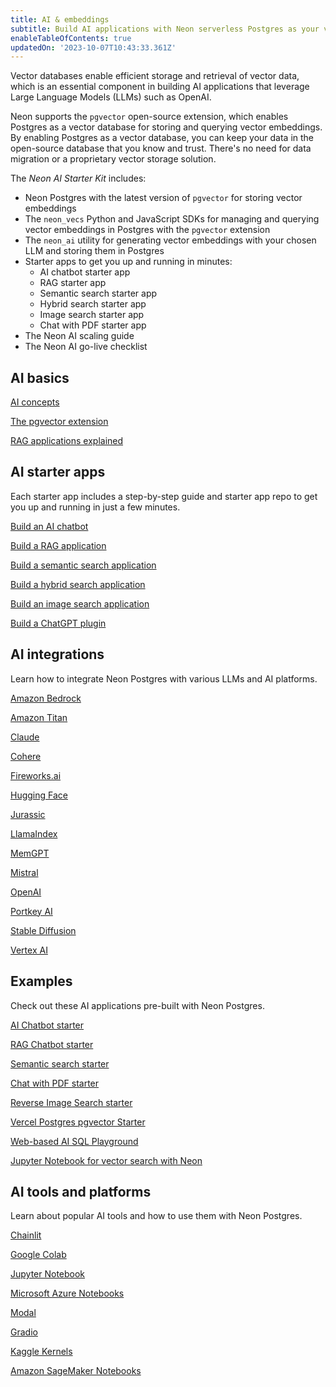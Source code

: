 ```yaml
---
title: AI & embeddings
subtitle: Build AI applications with Neon serverless Postgres as your vector database
enableTableOfContents: true
updatedOn: '2023-10-07T10:43:33.361Z'
---
```


Vector databases enable efficient storage and retrieval of vector data, which is an essential component in building AI applications that leverage Large Language Models (LLMs) such as OpenAI.

Neon supports the `pgvector` open-source extension, which enables Postgres as a vector database for storing and querying vector embeddings. By enabling Postgres as a vector database, you can keep your data in the open-source database that you know and trust. There's no need for data migration or a proprietary vector storage solution.

<CTA title="Neon AI Starter Kit" description="Get a headstart on your AI app with the Neon AI Starter Kit. Tools, starter apps, and step-by-step instructions to get you up and running in minutes." buttonText="Sign Up" buttonUrl="https://console.neon.tech/signup" />

The _Neon AI Starter Kit_ includes:

- Neon Postgres with the latest version of `pgvector` for storing vector embeddings
- The `neon_vecs` Python and JavaScript SDKs for managing and querying vector embeddings in Postgres with the `pgvector` extension
- The `neon_ai` utility for generating vector embeddings with your chosen LLM and storing them in Postgres
- Starter apps to get you up and running in minutes:
  - AI chatbot starter app
  - RAG starter app
  - Semantic search starter app
  - Hybrid search starter app
  - Image search starter app
  - Chat with PDF starter app
- The Neon AI scaling guide
- The Neon AI go-live checklist

## AI basics

<DetailIconCards>
<a href="/docs/ai/ai-concepts" description="The basics of building AI applications with Postgres" icon="openai">AI concepts</a>

<a href="/docs/extensions/pgvector" description="Learn about the pgvector Postgres extension" icon="openai">The pgvector extension</a>

<a href="/docs/ai/rag" description="What's Retrieval Augemented Generation (RAG) and how does it work?" icon="openai">RAG applications explained</a>
</DetailIconCards>

## AI starter apps

Each starter app includes a step-by-step guide and starter app repo to get you up and running in just a few minutes.

<DetailIconCards>

<a href="/docs/ai/tbd" description="Learn how to build an AI chatbot for your documentation" icon="openai">Build an AI chatbot</a>

<a href="/docs/ai/tbd" description="Learn how to build a Retrival Augmented Generative (RAG) application" icon="openai">Build a RAG application</a>

<a href="/docs/ai/tbd" description="Learn how to build a semantic search application" icon="openai">Build a semantic search application</a>

<a href="/docs/ai/tbd" description="Learn how to build a hybrid search application" icon="openai">Build a hybrid search application</a>

<a href="/docs/ai/tbd" description="Learn how to build an image search application" icon="openai">Build an image search application</a>

<a href="/docs/ai/tbd" description="Learn how to build a ChatGPT plugin using Neon Postgres as your vector store" icon="openai">Build a ChatGPT plugin</a>

</DetailIconCards>

## AI integrations

Learn how to integrate Neon Postgres with various LLMs and AI platforms.

<DetailIconCards>

<a href="/docs/ai/tbd" description="Learn how to use Neon Postgres as a knowledge base for Amazon Bedrock" icon="openai">Amazon Bedrock</a>

<a href="/docs/ai/amazon-titan" description="Explore Amazon Titan's high-performing foundation models for various applications" icon="openai">Amazon Titan</a>

<a href="/docs/ai/tbd" description="Discover how to integrate Claude models for advanced language processing" icon="openai">Claude</a>

<a href="/docs/ai/tbd" description="Explore Cohere's versatile language models and their applications" icon="openai">Cohere</a>

<a href="/docs/ai/tbd" description="Learn about Fireworks.ai's innovative AI models for natural language and more" icon="openai">Fireworks.ai</a>

<a href="/docs/ai/tbd" description="Dive into Hugging Face's extensive collection of open-source models" icon="openai">Hugging Face</a>

<a href="/docs/ai/tbd" description="Understand how to leverage Jurassic models for large-scale NLP tasks" icon="openai">Jurassic</a>

<a href="/docs/ai/tbd" description="Utilize LlamaIndex models for efficient text processing and analysis" icon="openai">LlamaIndex</a>

<a href="/docs/ai/tbd" description="Implement MemGPT models to enhance memory and context in AI applications" icon="openai">MemGPT</a>

<a href="/docs/ai/tbd" description="Learn how Mistral models deliver top-notch performance in language tasks" icon="openai">Mistral</a>

<a href="/docs/ai/tbd" description="Discover OpenAI's models and their wide-ranging applications" icon="openai">OpenAI</a>

<a href="/docs/ai/tbd" description="Explore how Portkey AI simplifies AI integration across various applications" icon="openai">Portkey AI</a>

<a href="/docs/ai/tbd" description="Utilize Stable Diffusion models for generating realistic images from text" icon="openai">Stable Diffusion</a>

<a href="/docs/ai/tbd" description="Learn about Vertex AI's comprehensive tools for managing machine learning projects" icon="openai">Vertex AI</a>

</DetailIconCards>

## Examples

Check out these AI applications pre-built with Neon Postgres.

<DetailIconCards>

<a href="https://github.com/neondatabase/examples/tree/main/ai/llamaindex/chatbot-nextjs" description="Build an AI-powered chatbot with pgvector" icon="github">AI Chatbot starter</a>

<a href="https://github.com/neondatabase/examples/tree/main/ai/llamaindex/rag-nextjs" description="Build an RAG chatbot with pgvector" icon="github">RAG Chatbot starter</a>

<a href="https://github.com/neondatabase/examples/tree/main/ai/llamaindex/semantic-search-nextjs" description="Build an AI-powered semantic search application" icon="github">Semantic search starter</a>

<a href="https://github.com/neondatabase/examples/tree/main/ai/llamaindex/chat-with-pdf-nextjs" description="Build a Chat with PDF application" icon="github">Chat with PDF starter</a>

<a href="https://github.com/neondatabase/examples/tree/main/ai/llamaindex/reverse-image-search-nextjs" description="Build an AI-powered reverse image search application" icon="github">Reverse Image Search starter</a>

<a href="https://vercel.com/templates/next.js/postgres-pgvector" description="Enable vector similarity search with Vercel Postgres" icon="github">Vercel Postgres pgvector Starter</a>

<a href="https://github.com/neondatabase/postgres-ai-playground" description="Build an AI-enabled SQL playground for natural language queries" icon="github">Web-based AI SQL Playground</a>

<a href="https://github.com/neondatabase/neon-vector-search-openai-notebooks" description="Jupyter Notebook for vector search with Neon, pgvector, and OpenAI" icon="github">Jupyter Notebook for vector search with Neon</a>

</DetailIconCards>

## AI tools and platforms

Learn about popular AI tools and how to use them with Neon Postgres.

<DetailIconCards>

<a href="https://docs.chainlit.io/get-started/overview" description="An open-source Python package to build production ready Conversational AI" icon="openai">Chainlit</a>

<a href="https://colab.research.google.com/" description="A cloud-based environment to write and execute Python code, perfect for machine learning and data science tasks" icon="openai">Google Colab</a>

<a href="https://jupyter.org/" description="An open-source web application for creating and sharing documents that contain live code, equations, visualizations, and narrative text" icon="openai">Jupyter Notebook</a>

<a href="https://notebooks.azure.com/" description="A cloud-based Jupyter notebook service integrated with Azure machine learning services for creating, running, and sharing notebooks" icon="openai">Microsoft Azure Notebooks</a>

<a href="https://modal.com/" description="A serverless platform for running generative AI models, large-scale batch jobs, job queues, and much more" icon="openai">Modal</a>

<a href="https://www.gradio.app/" description="Build & share machine learning apps with anyone" icon="openai">Gradio</a>

<a href="https://www.kaggle.com/kernels" description="Hosted Jupyter notebooks provided by Kaggle, enabling data analysis and machine learning model building using Kaggle datasets" icon="openai">Kaggle Kernels</a>

<a href="https://aws.amazon.com/sagemaker/notebooks/" description="Managed Jupyter notebooks provided by AWS as part of the SageMaker suite, designed for building, training, and deploying machine learning models" icon="openai">Amazon SageMaker Notebooks</a>

</DetailIconCards>
